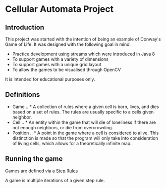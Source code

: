 # Cellular Automata Project #

## Introduction ##
This project was started with the intention of being an example of Conway's Game of Life.  It was designed with the following goal in mind.

* Practice development using streams which were introduced in Java 8
* To support games with a variety of dimensions
* To support games with a unique grid layout
* To allow the games to be visualised through OpenCV

It is intended for educational purposes only.
 
## Definitions ##
* Game
.. * A collection of rules where a given cell is born, lives, and dies based on a set of rules.  The rules are usually specific to a cells given neighbor.
* Cell
.. * An entity within the game that will die of loneliness if there are not enough neighbors, or die from overcrowding.
* Position
.. * A point in the game where a cell is considered to alive.  This distinction is made so that the program will only take into consideration of living cells, which allows for a theoretically infinite map.

## Running the game ##
Games are defined via a [Step Rules](src/main/java/org/neil/game/StepRule.java)

A game is multiple iterations of a given step rule.